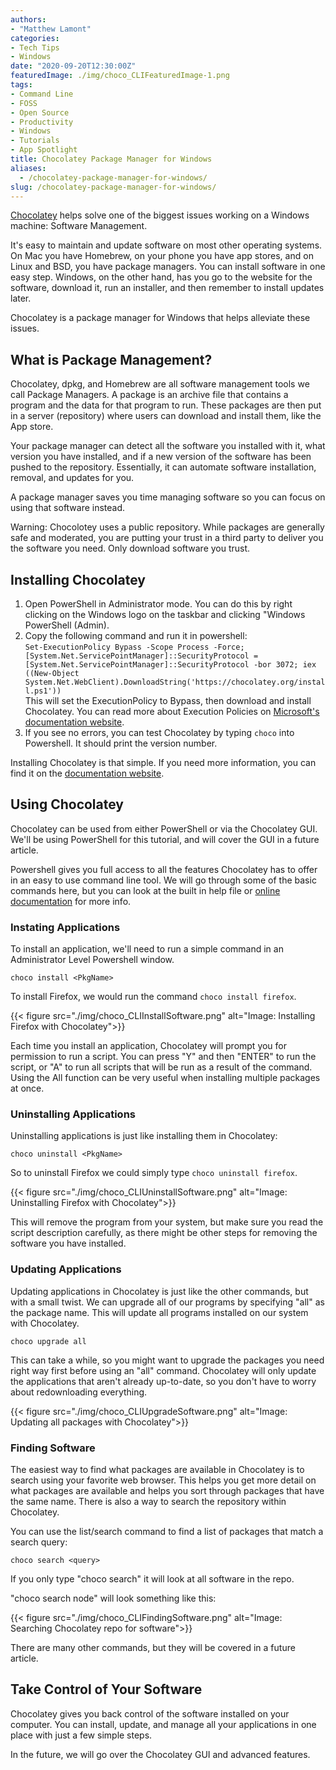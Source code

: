 ```yaml
---
authors: 
- "Matthew Lamont"
categories:
- Tech Tips
- Windows
date: "2020-09-20T12:30:00Z"
featuredImage: ./img/choco_CLIFeaturedImage-1.png
tags:
- Command Line
- FOSS
- Open Source
- Productivity
- Windows
- Tutorials
- App Spotlight
title: Chocolatey Package Manager for Windows
aliases:
  - /chocolatey-package-manager-for-windows/
slug: /chocolatey-package-manager-for-windows/
---
```


[Chocolatey](https://chocolatey.org/) helps solve one of the biggest issues working on a Windows machine: Software Management.

It's easy to maintain and update software on most other operating systems. On Mac you have Homebrew, on your phone you have app stores, and on Linux and BSD, you have package managers. You can install software in one easy step. Windows, on the other hand, has you go to the website for the software, download it, run an installer, and then remember to install updates later.

Chocolatey is a package manager for Windows that helps alleviate these issues.

## What is Package Management?

Chocolatey, dpkg, and Homebrew are all software management tools we call Package Managers. A package is an archive file that contains a program and the data for that program to run. These packages are then put in a server (repository) where users can download and install them, like the App store.

Your package manager can detect all the software you installed with it, what version you have installed, and if a new version of the software has been pushed to the repository. Essentially, it can automate software installation, removal, and updates for you.

A package manager saves you time managing software so you can focus on using that software instead.

Warning: Chocolotey uses a public repository. While packages are generally safe and moderated, you are putting your trust in a third party to deliver you the software you need. Only download software you trust.

## Installing Chocolatey

1.  Open PowerShell in Administrator mode. You can do this by right clicking on the Windows logo on the taskbar and clicking "Windows PowerShell (Admin).
2.  Copy the following command and run it in powershell:  
```Set-ExecutionPolicy Bypass -Scope Process -Force; [System.Net.ServicePointManager]::SecurityProtocol = [System.Net.ServicePointManager]::SecurityProtocol -bor 3072; iex ((New-Object System.Net.WebClient).DownloadString('https://chocolatey.org/install.ps1'))```  
This will set the ExecutionPolicy to Bypass, then download and install Chocolatey. You can read more about Execution Policies on [Microsoft's documentation website](https://docs.microsoft.com/en-us/powershell/module/microsoft.powershell.core/about/about_execution_policies?view=powershell-7).
3.  If you see no errors, you can test Chocolatey by typing ```choco``` into Powershell. It should print the version number.

Installing Chocolatey is that simple. If you need more information, you can find it on the [documentation website](https://chocolatey.org/install).

## Using Chocolatey

Chocolatey can be used from either PowerShell or via the Chocolatey GUI. We'll be using PowerShell for this tutorial, and will cover the GUI in a future article.

Powershell gives you full access to all the features Chocolatey has to offer in an easy to use command line tool. We will go through some of the basic commands here, but you can look at the built in help file or [online documentation](https://chocolatey.org/docs/commands-reference) for more info.

### Instating Applications 

To install an application, we'll need to run a simple command in an Administrator Level Powershell window.

```choco install <PkgName>```

To install Firefox, we would run the command ```choco install firefox```.

{{< figure src="./img/choco_CLIInstallSoftware.png" alt="Image: Installing Firefox with Chocolatey">}}

Each time you install an application, Chocolatey will prompt you for permission to run a script. You can press "Y" and then "ENTER" to run the script, or "A" to run all scripts that will be run as a result of the command. Using the All function can be very useful when installing multiple packages at once.

### Uninstalling Applications 

Uninstalling applications is just like installing them in Chocolatey:

```choco uninstall <PkgName>```

So to uninstall Firefox we could simply type ```choco uninstall firefox```. 

{{< figure src="./img/choco_CLIUninstallSoftware.png" alt="Image: Uninstalling Firefox with Chocolatey">}}

This will remove the program from your system, but make sure you read the script description carefully, as there might be other steps for removing the software you have installed.

### Updating Applications 

Updating applications in Chocolatey is just like the other commands, but with a small twist. We can upgrade all of our programs by specifying "all" as the package name. This will update all programs installed on our system with Chocolatey. 

```choco upgrade all```

This can take a while, so you might want to upgrade the packages you need right way first before using an "all" command. Chocolatey will only update the applications that aren't already up-to-date, so you don't have to worry about redownloading everything.

{{< figure src="./img/choco_CLIUpgradeSoftware.png" alt="Image: Updating all packages with Chocolatey">}}

### Finding Software 

The easiest way to find what packages are available in Chocolatey is to search using your favorite web browser. This helps you get more detail on what packages are available and helps you sort through packages that have the same name. There is also a way to search the repository within Chocolatey.

You can use the list/search command to find a list of packages that match a search query:

```choco search <query>```

If you only type "choco search" it will look at all software in the repo.

"choco search node" will look something like this:

{{< figure src="./img/choco_CLIFindingSoftware.png" alt="Image: Searching Chocolatey repo for software">}}

There are many other commands, but they will be covered in a future article.

## Take Control of Your Software

Chocolatey gives you back control of the software installed on your computer. You can install, update, and manage all your applications in one place with just a few simple steps.

In the future, we will go over the Chocolatey GUI and advanced features.
